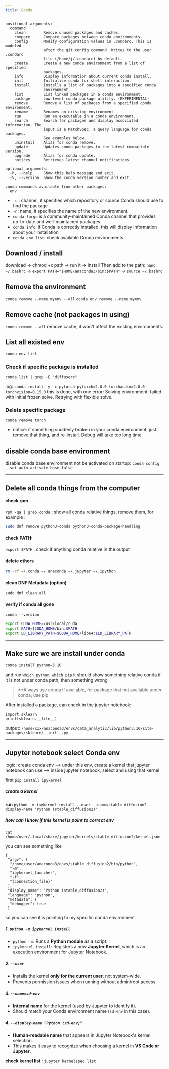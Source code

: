 ```yaml
---
title: Conda
---
```


```
positional arguments:
  command
    clean        Remove unused packages and caches.
    compare      Compare packages between conda environments.
    config       Modify configuration values in .condarc. This is modeled
                 after the git config command. Writes to the user .condarc
                 file (/home/j/.condarc) by default.
    create       Create a new conda environment from a list of specified
                 packages.
    info         Display information about current conda install.
    init         Initialize conda for shell interaction.
    install      Installs a list of packages into a specified conda
                 environment.
    list         List linked packages in a conda environment.
    package      Low-level conda package utility. (EXPERIMENTAL)
    remove       Remove a list of packages from a specified conda environment.
    rename       Renames an existing environment
    run          Run an executable in a conda environment.
    search       Search for packages and display associated information. The
                 input is a MatchSpec, a query language for conda packages.
                 See examples below.
    uninstall    Alias for conda remove.
    update       Updates conda packages to the latest compatible version.
    upgrade      Alias for conda update.
    notices      Retrieves latest channel notifications.

optional arguments:
  -h, --help     Show this help message and exit.
  -V, --version  Show the conda version number and exit.

conda commands available from other packages:
  env
```



* `-c` : channel, it specifies which repository or source Conda should use to find the package
* `-n`: name, it specifies the name of the new environment.
* `conda-forge` is a community-maintained Conda channel that provides up-to-date and well-maintained packages.
* `conda info`: if Conda is correctly installed, this will display information about your installation
* `conda env list`: check available Conda environments


## Download / install
download -> chmod +x path -> run it -> install
Then add to the path:
`nano ~/.bashrc` -> `export PATH="$HOME/anaconda3/bin:$PATH"` -> `source ~/.bashrc`


## Remove the environment
`conda remove --name myenv --all`
`conda env remove --name myenv`


## Remove cache (not packages in using)

`conda remove --all`
remove cache, it won't affect the existing environments. 

## List all existed env
`conda env list`

### Check if specific package is installed
`conda list | grep -E "diffusers"`

log: 
`conda install -y -c pytorch pytorch=2.0.0 torchaudio=2.0.0 torchvision=0.15.0`
this is done, with one error: Solving environment: failed with initial frozen solve. Retrying with flexible solve.

### Delete specific package
`conda remove torch`
* notice: if something suddenly broken in your conda environment, just remove that thing, and re-install. Debug will take too long time




## disable conda base environment
disable conda base environment not be  activated on startup:
`conda config --set auto_activate_base false`



---
## Delete all conda things from the computer

#### check rpm
`rpm -qa | grep conda` : show all conda relative things, remove them, for example :
```bash
sudo dnf remove python3-conda python3-conda-package-handling
```

#### check PATH:
`export $PATH` , check if anything conda relative in the output

#### delete others

```bash
rm -rf ~/.conda ~/.anaconda ~/.jupyter ~/.ipython 
```

#### clean DNF Metadata (option)
`sudo dnf clean all`


#### verify if conda all gone
`conda --version`

```bash
export CUDA_HOME=/usr/local/cuda
export PATH=$CUDA_HOME/bin:$PATH
export LD_LIBRARY_PATH=$CUDA_HOME/lib64:$LD_LIBRARY_PATH
```


---
## Make sure we are install under conda
```bash
conda install python=3.10
```
and run 
`which python`, `which pip` it should show something relative conda
if it is not under conda path, then something wrong

> **Always use conda  if available, for package that not available under conda, use pip


After installed a package, can check in the jupyter notebook: 
```
import sklearn
print(sklearn.__file__)
```
output:
`/home/xxx/anaconda3/envs/data_analytic/lib/python3.10/site-packages/sklearn/__init__.py
`

---


## Jupyter notebook select Conda env
logic: create conda env --> under this env, create a kernel that jupyter notebook can use --> inside jupyter notebook, select and using that kernel

first `pip install ipykernel`

##### create a kernel
**run** `python -m ipykernel install --user --name=stable_diffusion2 --display-name "Python (stable_diffusion2)"`

##### how can i know if this kernel is point to correct env
```
cat /home/user/.local/share/jupyter/kernels/stable_diffusion2/kernel.json
```
you can see something like 

```
{
 "argv": [
  "/home/user/anaconda3/envs/stable_diffusion2/bin/python",
  "-m",
  "ipykernel_launcher",
  "-f",
  "{connection_file}"
 ],
 "display_name": "Python (stable_diffusion2)",
 "language": "python",
 "metadata": {
  "debugger": true
 }
```
so you can see it is pointing to my specific conda environment
##### 1. `python -m ipykernel install`

- `python -m`: Runs a **Python module** as a script.
- `ipykernel install`: Registers a new **Jupyter Kernel**, which is an execution environment for Jupyter Notebook.

##### **2. `--user`**

- Installs the kernel **only for the current user**, not system-wide.
- Prevents permission issues when running without admin/root access.

##### **3. `--name=sd-env`**

- **Internal name** for the kernel (used by Jupyter to identify it).
- Should match your Conda environment name (`sd-env` in this case).

##### **4. `--display-name "Python (sd-env)"`**

- **Human-readable name** that appears in Jupyter Notebook's kernel selection.
- This makes it easy to recognize when choosing a kernel in **VS Code or Jupyter**.


**check kernel list** : `jupyter kernelspec list`